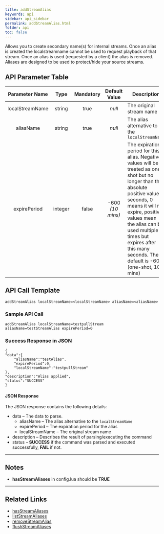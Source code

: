 ```yaml
---
title: addStreamAlias
keywords: api
sidebar: api_sidebar
permalink: addStreamAlias.html
folder: api
toc: false
---
```




Allows you to create secondary name(s) for internal streams. Once an alias is created the localstreamname cannot be used to request playback of that stream. Once an alias is used (requested by a client) the alias is removed. Aliases are designed to be used to protect/hide your source streams.





## API Parameter Table



| Parameter Name  |  Type   | Mandatory |  Default Value   | Description                              |
| :-------------: | :-----: | :-------: | :--------------: | ---------------------------------------- |
| localStreamName | string  |   true    |      *null*      | The original stream name                 |
|    aliasName    | string  |   true    |      *null*      | The alias alternative to the `localStreamName` |
|  expirePeriod   | integer |   false   | -600 *(10 mins)* | The expiration period for this alias. Negative values will be treated as one-shot but no longer than the absolute positive value in seconds, 0 means it will not expire, positive values mean the alias can be used multiple times but expires after this many seconds. The default is -600 (one-shot, 10 mins) |



## API Call Template

``` 
addStreamAlias localStreamName=<localStreamName> aliasName=<aliasName>
```



### Sample API Call

``` 
addStreamAlias localStreamName=testpullStream aliasName=testStreamAlias expirePeriod=0
```



### Success Response in JSON

``` 
{
"data":{
    "aliasName":"testAlias",
    "expirePeriod":0,
    "localStreamName":"testpullStream"
},
"description":"Alias applied",
"status":"SUCCESS"
}
```



#### JSON Response

The JSON response contains the following details:

- data – The data to parse.
  - aliasName – The alias alternative to the `localStreamName`
  - expirePeriod – The expiration period for the alias
  - localStreamName – The original stream name
- description – Describes the result of parsing/executing the command
- status – **SUCCESS** if the command was parsed and executed successfully, **FAIL** if not.


------

## Notes

- **hasStreamAliases** in config.lua should be **TRUE**


------

## Related Links

- [hasStreamAliases](userguide_configlua.html#hasstreamaliases)
- [listStreamAliases](api_istStreamAliases.html)
- [removeStreamAlias](api_removeStreamAlias.html)
- [flushStreamAliases](api_flushStreamAliases.html)

